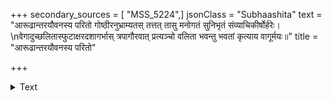 +++
secondary_sources = [ "MSS_5224",]
jsonClass = "Subhaashita"
text = "आरूढान्तरयौवनस्य परितो गोष्ठीरनुभ्राम्यतस् तत्तत् तासु मनोगतं सुनिभृतं संव्याचिकीर्षोर्हरेः।  \nवेगादुच्छलितास्फुटाक्षरदशागर्भास् त्रपागौरवात् प्रत्यञ्चो वलिता भवन्तु भवतां कृत्याय वागूर्मयः॥"
title = "आरूढान्तरयौवनस्य परितो"

+++

<details><summary>Text</summary>

आरूढान्तरयौवनस्य परितो गोष्ठीरनुभ्राम्यतस् तत्तत् तासु मनोगतं सुनिभृतं संव्याचिकीर्षोर्हरेः।  
वेगादुच्छलितास्फुटाक्षरदशागर्भास् त्रपागौरवात् प्रत्यञ्चो वलिता भवन्तु भवतां कृत्याय वागूर्मयः॥
</details>
